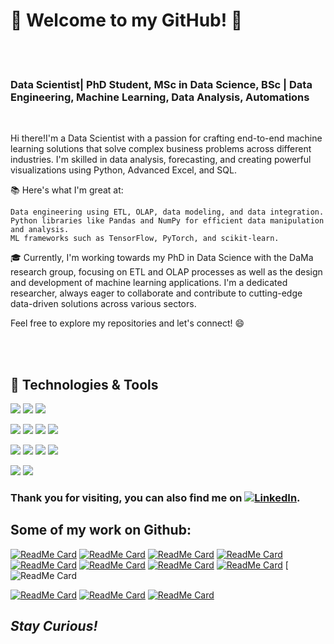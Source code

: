 # 👋 Welcome to my GitHub! 👋

<br />
<br />

### Data Scientist| PhD Student, MSc in Data Science, BSc | Data Engineering, Machine Learning, Data Analysis, Automations

<br />


Hi there!I'm a Data Scientist with a passion for crafting end-to-end machine learning solutions that solve complex business problems across different industries. I'm skilled in data analysis, forecasting, and creating powerful visualizations using Python, Advanced Excel, and SQL.

📚 Here's what I'm great at:

    Data engineering using ETL, OLAP, data modeling, and data integration.
    Python libraries like Pandas and NumPy for efficient data manipulation and analysis.
    ML frameworks such as TensorFlow, PyTorch, and scikit-learn.

🎓 Currently, I'm working towards my PhD in Data Science with the DaMa research group, focusing on ETL and OLAP processes as well as the design and development of machine learning applications. I'm a dedicated researcher, always eager to collaborate and contribute to cutting-edge data-driven solutions across various sectors.

Feel free to explore my repositories and let's connect! 😄


<br />
<br />

## 🔧 Technologies & Tools

![](https://img.shields.io/badge/Python-3776AB?style=for-the-badge&logo=python&logoColor=white)
![](https://img.shields.io/badge/SQL-4169E1?style=for-the-badge&logo=sql&logoColor=white)
![](https://img.shields.io/badge/R-276DC3?style=for-the-badge&logo=r&logoColor=white)

![](https://img.shields.io/badge/Pandas-150458?style=for-the-badge&logo=pandas&logoColor=white)
![](https://img.shields.io/badge/NumPy-013243?style=for-the-badge&logo=numpy&logoColor=white)
![](https://img.shields.io/badge/ETL-2E8B57?style=for-the-badge&label=ETL&labelColor=2E8B57&color=90EE90)
![](https://img.shields.io/badge/OLAP-4682B4?style=for-the-badge&label=OLAP&labelColor=4682B4&color=87CEFA)


![](https://img.shields.io/badge/scikit_learn-F7931E?style=for-the-badge&logo=scikit-learn&logoColor=white)
![](https://img.shields.io/badge/PyTorch-EE4C2C?style=for-the-badge&logo=pytorch&logoColor=white)
![](https://img.shields.io/badge/TensorFlow-FF6F00?style=for-the-badge&logo=tensorflow&logoColor=white)
![](https://img.shields.io/badge/Keras-D00000?style=for-the-badge&logo=keras&logoColor=white)

![](https://img.shields.io/badge/Matplotlib-1965B0?style=for-the-badge&logo=matplotlib&logoColor=white)
![](https://img.shields.io/badge/Power_BI-F2C811?style=for-the-badge&logo=power-bi&logoColor=black)









<!-- Actual text -->
### Thank you for visiting, you can also find me on [![LinkedIn][2.2]][2].
## Some of my work on Github:

[![ReadMe Card](https://github-readme-stats.vercel.app/api/pin/?username=PapageorgiouGeorge&repo=Predicting-Query-Result-Relevance-Comparing-Regression-Models-for-Accurate-Relevance-Score-Estimati&theme=dracula)](https://github.com/PapageorgiouGeorge/Predicting-Query-Result-Relevance-Comparing-Regression-Models-for-Accurate-Relevance-Score-Estimati)
[![ReadMe Card](https://github-readme-stats.vercel.app/api/pin/?username=PapageorgiouGeorge&repo=Medical-Dataset-Classification-using-RapidMiner-Performance-Evaluation-of-Decision-Tree-k-NN-Naiv&theme=dracula)](https://github.com/PapageorgiouGeorge/Medical-Dataset-Classification-using-RapidMiner-Performance-Evaluation-of-Decision-Tree-k-NN-Naiv)
[![ReadMe Card](https://github-readme-stats.vercel.app/api/pin/?username=PapageorgiouGeorge&repo=Predicting-Query-Result-Relevance-Comparing-Regression-Models-for-Accurate-Relevance-Score-Estimati&theme=dracula)](https://github.com/PapageorgiouGeorge/Predicting-Query-Result-Relevance-Comparing-Regression-Models-for-Accurate-Relevance-Score-Estimati)
[![ReadMe Card](https://github-readme-stats.vercel.app/api/pin/?username=PapageorgiouGeorge&repo=Classifier-Performance-Across-Diverse-Datasets-Evaluating-and-Comparing-Machine-Learning-Models&theme=dracula)](https://github.com/PapageorgiouGeorge/Classifier-Performance-Across-Diverse-Datasets-Evaluating-and-Comparing-Machine-Learning-Models)
[![ReadMe Card](https://github-readme-stats.vercel.app/api/pin/?username=PapageorgiouGeorge&repo=Pneumonia-Detection-with-CNNs-Convolutional-Neural-Networks-on-X-ray-Images-for-Accurate-Diagnosis&theme=dracula)](https://github.com/PapageorgiouGeorge/Pneumonia-Detection-with-CNNs-Convolutional-Neural-Networks-on-X-ray-Images-for-Accurate-Diagnosis)
[![ReadMe Card](https://github-readme-stats.vercel.app/api/pin/?username=PapageorgiouGeorge&repo=Distributed-Data-Processing-Analyzing-Datasets-with-MapReduce-and-Apache-Spark-Frameworks&theme=dracula)](https://github.com/PapageorgiouGeorge/Distributed-Data-Processing-Analyzing-Datasets-with-MapReduce-and-Apache-Spark-Frameworks)
[![ReadMe Card](https://github-readme-stats.vercel.app/api/pin/?username=PapageorgiouGeorge&repo=Database-Development-Design-and-Implementation-of-a-Music-Album-Database-using-SQL-and-Oracle&theme=dracula)](https://github.com/PapageorgiouGeorge/Database-Development-Design-and-Implementation-of-a-Music-Album-Database-using-SQL-and-Oracle)
[![ReadMe Card](https://github-readme-stats.vercel.app/api/pin/?username=PapageorgiouGeorge&repo=Predicting-Google-Stock-Price-Movements-Comparing-Raw-Data-and-Feature-Extraction-Approaches&theme=dracula)](https://github.com/PapageorgiouGeorge/Predicting-Google-Stock-Price-Movements-Comparing-Raw-Data-and-Feature-Extraction-Approaches)
[![ReadMe Card](https://github-readme-stats.vercel.app/api/pin/?username=PapageorgiouGeorge&repo=Medical-Dataset-Classification-using-RapidMiner-Performance-Evaluation-of-Decision-Tree-k-NN-Naiv&theme=dracula)

[![ReadMe Card](https://github-readme-stats.vercel.app/api/pin/?username=PapageorgiouGeorge&repo=Gaming-Console-Sentiment-Analysis-Evaluating-Twitter-Opinions-on-PS5-XBX-and-NS-&theme=dracula)](https://github.com/PapageorgiouGeorge/Gaming-Console-Sentiment-Analysis-Evaluating-Twitter-Opinions-on-PS5-XBX-and-NS-)
[![ReadMe Card](https://github-readme-stats.vercel.app/api/pin/?username=PapageorgiouGeorge&repo=Timeseries-Analysis-of-Power-Price-Data&theme=dracula)](https://github.com/PapageorgiouGeorge/Timeseries-Analysis-of-Power-Price-Data)
[![ReadMe Card](https://github-readme-stats.vercel.app/api/pin/?username=PapageorgiouGeorge&repo=Lake-Huron-Water-Level-Analysis-ARMA-Methods-and-itsmr-Package&theme=dracula)](https://github.com/PapageorgiouGeorge/Lake-Huron-Water-Level-Analysis-ARMA-Methods-and-itsmr-Package)


<!-- Icons -->
 
 [2.2]: https://img.shields.io/badge/Linkedin-informational?style=flat&logo=LinkedIn&logoColor=ff6e96&color=6272a4&labelColor=282a36 (LinkedIn icon)

<!-- Links to your social media accounts -->


[2]: https://www.linkedin.com/in/giorgos-papageorgiou-3b27a9221


## <em>Stay Curious!</em>

